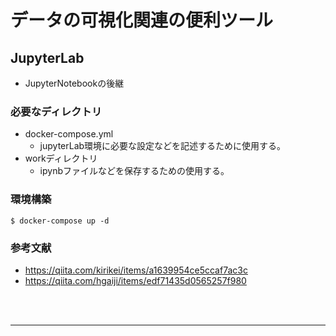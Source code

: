 # データの可視化関連の便利ツール

## JupyterLab
- JupyterNotebookの後継

### 必要なディレクトリ
- docker-compose.yml
  - jupyterLab環境に必要な設定などを記述するために使用する。
- workディレクトリ
  - ipynbファイルなどを保存するための使用する。

### 環境構築

```
$ docker-compose up -d
```

### 参考文献
- https://qiita.com/kirikei/items/a1639954ce5ccaf7ac3c
- https://qiita.com/hgaiji/items/edf71435d0565257f980

<br></br>

---
